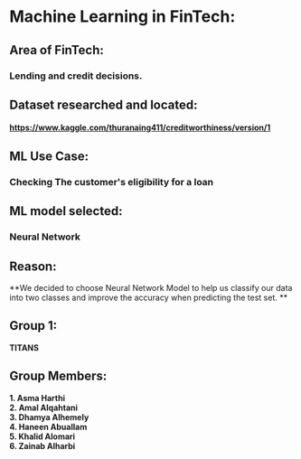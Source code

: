 # Machine Learning in FinTech:

## Area of FinTech:
### Lending and credit decisions.
 
## Dataset researched and located:
#### https://www.kaggle.com/thuranaing411/creditworthiness/version/1
 
## ML Use Case:

### Checking The customer's eligibility for  a loan
 
## ML model selected:
### Neural Network
 
## Reason:
**We decided to choose Neural Network Model to help us classify our data into two classes and improve the accuracy when predicting the test set. **
## Group 1:
 **TITANS** 
## Group Members:
 **1. Asma Harthi**\
 **2. Amal Alqahtani**\
 **3. Dhamya Alhemely**\
 **4. Haneen Abuallam**\
 **5. Khalid Alomari**\
 **6. Zainab Alharbi**
 
 


